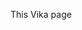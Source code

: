 This Vika page

<!---
vikabaisheva/vikabaisheva is a ✨ special ✨ repository because its `README.md` (this file) appears on your GitHub profile.
You can click the Preview link to take a look at your changes.
--->
